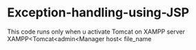 # Exception-handling-using-JSP
This code runs only when u activate Tomcat on XAMPP server
XAMPP<Tomcat<admin<Manager host< file_name
